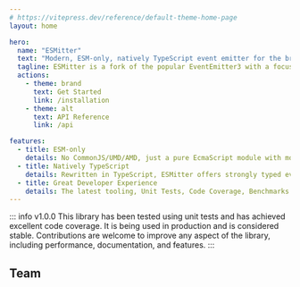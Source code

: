 ```yaml
---
# https://vitepress.dev/reference/default-theme-home-page
layout: home

hero:
  name: "ESMitter"
  text: "Modern, ESM-only, natively TypeScript event emitter for the browser, Node.js and Deno."
  tagline: ESMitter is a fork of the popular EventEmitter3 with a focus on EcmaScript module syntax, TypeScript and modern tooling.
  actions:
    - theme: brand
      text: Get Started
      link: /installation
    - theme: alt
      text: API Reference
      link: /api

features:
  - title: ESM-only
    details: No CommonJS/UMD/AMD, just a pure EcmaScript module with modern ES6+ syntax.
  - title: Natively TypeScript
    details: Rewritten in TypeScript, ESMitter offers strongly typed event context and listeners.
  - title: Great Developer Experience
    details: The latest tooling, Unit Tests, Code Coverage, Benchmarks and decent documentation.
---
```


<script setup>
import { VPTeamMembers } from 'vitepress/theme'

const members = [
  {
    avatar: 'https://www.github.com/tillsanders.png',
    name: 'Till Sanders',
    title: 'Developer',
    links: [
      { icon: 'github', link: 'https://github.com/tillsanders' },
    ]
  },
]
</script>

::: info v1.0.0
This library has been tested using unit tests and has achieved excellent code coverage. It is being
used in production and is considered stable. Contributions are welcome to improve any aspect of the
library, including performance, documentation, and features.
:::

## Team

<VPTeamMembers size="small" :members="members" />
